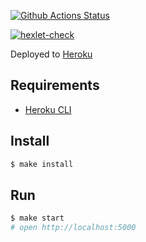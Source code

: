 [![Github Actions Status](https://github.com/NMVikings/frontend-project-lvl4/workflows/Node.js%20CI/badge.svg)](https://github.com/NMVikings/frontend-project-lvl4/actions?query=workflow%3A%22Node.js+CI%22)

[![hexlet-check](https://github.com/NMVikings/frontend-project-lvl4/workflows/hexlet-check/badge.svg)](https://github.com/NMVikings/frontend-project-lvl4/actions?query=workflow%3Ahexlet-check)

Deployed to [Heroku](https://obscure-refuge-95428.herokuapp.com/)

## Requirements

- [Heroku CLI](https://devcenter.heroku.com/articles/heroku-cli)

## Install

```sh
$ make install
```

## Run

```sh
$ make start
# open http://localhost:5000
```
